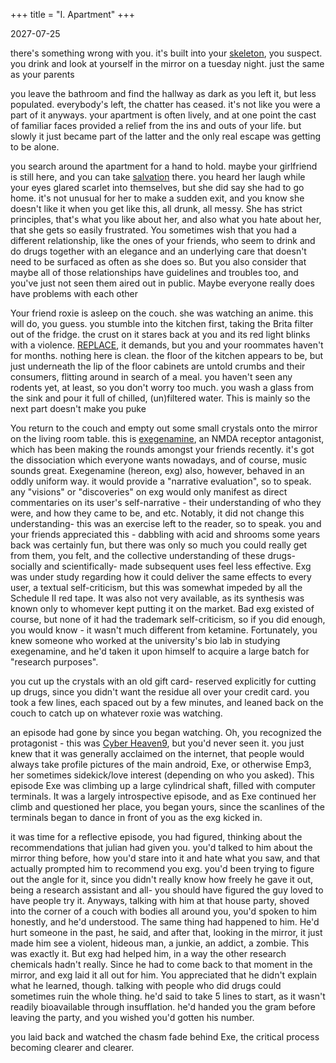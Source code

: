 +++
title = "I. Apartment"
+++

2027-07-25

there's something wrong with you. it's built into your [skeleton](@/writing/apartment/skeleton.md), you suspect. you drink and look at yourself in the mirror on a tuesday night. just the same as your parents

you leave the bathroom and find the hallway as dark as you left it, but less populated. everybody's left, the chatter has ceased. it's not like you were a part of it anyways. your apartment is often lively, and at one point the cast of familiar faces provided a relief from the ins and outs of your life. but slowly it just became part of the latter and the only real escape was getting to be alone.

you search around the apartment for a hand to hold. maybe your girlfriend is still here, and you can take [salvation](@/writing/apartment/salvation.md) there. you heard her laugh while your eyes glared scarlet into themselves, but she did say she had to go home. it's not unusual for her to make a sudden exit, and you know she doesn't like it when you get like this, all drunk, all messy. She has strict principles, that's what you like about her, and also what you hate about her, that she gets so easily frustrated. You sometimes wish that you had a different relationship, like the ones of your friends, who seem to drink and do drugs together with an elegance and an underlying care that doesn't need to be surfaced as often as she does so. But you also consider that maybe all of those relationships have guidelines and troubles too, and you've just not seen them aired out in public. Maybe everyone really does have problems with each other

Your friend roxie is asleep on the couch. she was watching an anime. this will do, you guess. you stumble into the kitchen first, taking the Brita filter out of the fridge. the crust on it stares back at you and its red light blinks with a violence. [REPLACE](@/writing/apartment/REPLACE.md), it demands, but you and your roommates haven't for months. nothing here is clean. the floor of the kitchen appears to be, but just underneath the lip of the floor cabinets are untold crumbs and their consumers, flitting around in search of a meal. you haven't seen any rodents yet, at least, so you don't worry too much. you wash a glass from the sink and pour it full of chilled, (un)filtered water. This is mainly so the next part doesn't make you puke

You return to the couch and empty out some small crystals onto the mirror on the living room table. this is [exegenamine](@/writing/apartment/exegenamine.md), an NMDA receptor antagonist, which has been making the rounds amongst your friends recently. it's got the dissociation which everyone wants nowadays, and of course, music sounds great. Exegenamine (hereon, exg) also, however, behaved in an oddly uniform way. it would provide a "narrative evaluation", so to speak. any "visions" or "discoveries" on exg would only manifest as direct commentaries on its user's self-narrative - their understanding of who they were, and how they came to be, and etc. Notably, it did not change this understanding- this was an exercise left to the reader, so to speak. you and your friends appreciated this - dabbling with acid and shrooms some years back was certainly fun, but there was only so much you could really get from them, you felt, and the collective understanding of these drugs- socially and scientifically- made subsequent uses feel less effective. Exg was under study regarding how it could deliver the same effects to every user, a textual self-criticism, but this was somewhat impeded by all the Schedule II red tape. It was also not very available, as its synthesis was known only to whomever kept putting it on the market. Bad exg existed of course, but none of it had the trademark self-criticism, so if you did enough, you would know - it wasn't much different from ketamine. Fortunately, you knew someone who worked at the university's bio lab in studying exegenamine, and he'd taken it upon himself to acquire a large batch for "research purposes".

you cut up the crystals with an old gift card- reserved explicitly for cutting up drugs, since you didn't want the residue all over your credit card. you took a few lines, each spaced out by a few minutes, and leaned back on the couch to catch up on whatever roxie was watching.

an episode had gone by since you began watching. Oh, you recognized the protagonist - this was [Cyber Heaven9](@/writing/apartment/cyber-heaven9.md), but you'd never seen it. you just knew that it was generally acclaimed on the internet, that people would always take profile pictures of the main android, Exe, or otherwise Emp3, her sometimes sidekick/love interest (depending on who you asked). This episode Exe was climbing up a large cylindrical shaft, filled with computer terminals. It was a largely introspective episode, and as Exe continued her climb and questioned her place, you began yours, since the scanlines of the terminals began to dance in front of you as the exg kicked in.

it was time for a reflective episode, you had figured, thinking about the recommendations that julian had given you. you'd talked to him about the mirror thing before, how you'd stare into it and hate what you saw, and that actually prompted him to recommend you exg. you'd been trying to figure out the angle for it, since you didn't really know how freely he gave it out, being a research assistant and all- you should have figured the guy loved to have people try it. Anyways, talking with him at that house party, shoved into the corner of a couch with bodies all around you, you'd spoken to him honestly, and he'd understood. The same thing had happened to him. He'd hurt someone in the past, he said, and after that, looking in the mirror, it just made him see a violent, hideous man, a junkie, an addict, a zombie. This was exactly it. But exg had helped him, in a way the other research chemicals hadn't really. Since he had to come back to that moment in the mirror, and exg laid it all out for him. You appreciated that he didn't explain what he learned, though. talking with people who did drugs could sometimes ruin the whole thing. he'd said to take 5 lines to start, as it wasn't readily bioavailable through insufflation. he'd handed you the gram before leaving the party, and you wished you'd gotten his number.

you laid back and watched the chasm fade behind Exe, the critical process becoming clearer and clearer.

